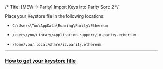 /*
Title: [MEW -> Parity] Import Keys into Parity
Sort: 2
*/

Place your Keystore file in the following locations:

*  `C:\Users\You\AppData\Roaming\Parity\Ethereum`

*  `/Users/you/Library/Application Support/io.parity.ethereum`

*  `/home/you/.local/share/io.parity.ethereum`

---

### [How to get your keystore fille](https://myetherwallet.groovehq.com/knowledge_base/topics/how-do-i-import-a-wallet-created-with-myetherwallet-into-geth-slash-ethereum-wallet-slash-mist)
